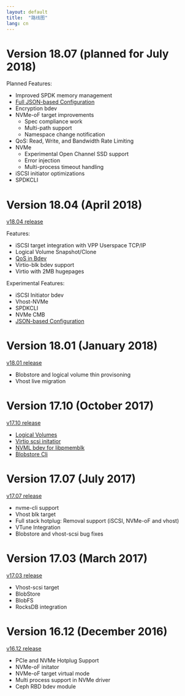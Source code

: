 ```yaml
---
layout: default
title:  "路线图"
lang: cn
---
```


# Version 18.07 (planned for July 2018)

Planned Features:
* Improved SPDK memory management
* [Full JSON-based Configuration](https://trello.com/c/U97MLUCJ)
* Encryption bdev
* NVMe-oF target improvements
  - Spec compliance work
  - Multi-path support
  - Namespace change notification
* QoS: Read, Write, and Bandwidth Rate Limiting
* NVMe
  - Experimental Open Channel SSD support
  - Error injection
  - Multi-process timeout handling
* iSCSI initiator optimizations
* SPDKCLI

# Version 18.04 (April 2018)

[v18.04 release](https://github.com/spdk/spdk/releases/tag/v18.04)

Features:
* iSCSI target integration with VPP Userspace TCP/IP
* Logical Volume Snapshot/Clone
* [QoS in Bdev](https://trello.com/b/domGQvZc/qos-in-bdev)
* Virtio-blk bdev support
* Virtio with 2MB hugepages

Experimental Features:
* iSCSI Initiator bdev
* Vhost-NVMe
* SPDKCLI
* NVMe CMB
* [JSON-based Configuration](https://trello.com/c/U97MLUCJ)

# Version 18.01 (January 2018)

[v18.01 release](https://github.com/spdk/spdk/releases/tag/v18.01)

* Blobstore and logical volume thin provisoning
* Vhost live migration

# Version 17.10 (October 2017)

[v17.10 release](https://github.com/spdk/spdk/releases/tag/v17.10)

* [Logical Volumes](https://trello.com/b/oTWZdkL8/logical-volumes)
* [Virtio scsi initatior](https://trello.com/b/Ym1jCdrR/vhost-initiator)
* [NVML bdev for libpmemblk](https://trello.com/c/HGr8UEtA)
* [Blobstore Cli](https://trello.com/c/0E3ADk7R)

# Version 17.07 (July 2017)

[v17.07 release](https://github.com/spdk/spdk/releases/tag/v17.07)

* nvme-cli support
* Vhost blk target
* Full stack hotplug: Removal support (iSCSI, NVMe-oF and vhost)
* VTune Integration
* Blobstore and vhost-scsi bug fixes

# Version 17.03 (March 2017)

[v17.03 release](https://github.com/spdk/spdk/releases/tag/v17.03)

* Vhost-scsi target
* BlobStore
* BlobFS
* RocksDB integration

# Version 16.12 (December 2016)

[v16.12 release](https://github.com/spdk/spdk/releases/tag/v16.12)

* PCIe and NVMe Hotplug Support
* NVMe-oF initator
* NVMe-oF target virtual mode
* Multi process support in NVMe driver
* Ceph RBD bdev module
